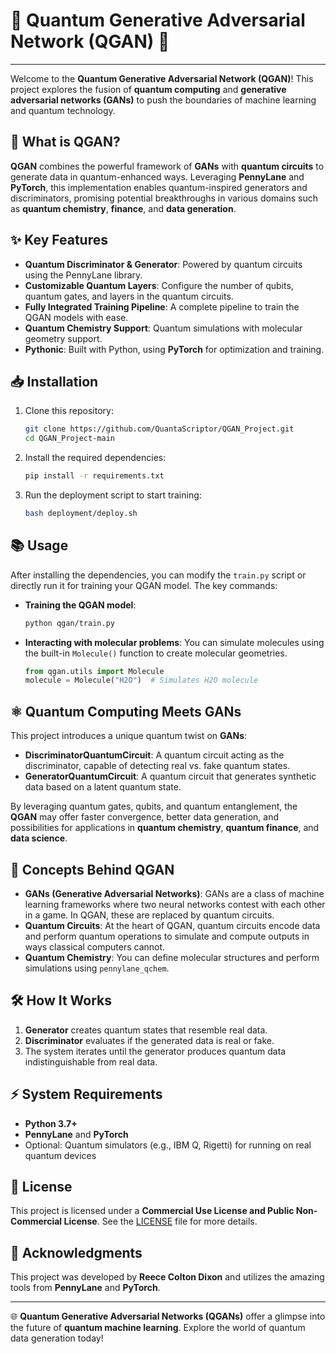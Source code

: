 
# 🌟 Quantum Generative Adversarial Network (QGAN) 🌟
---

Welcome to the **Quantum Generative Adversarial Network (QGAN)**! This project explores the fusion of **quantum computing** and **generative adversarial networks (GANs)** to push the boundaries of machine learning and quantum technology.

## 🚀 What is QGAN?

**QGAN** combines the powerful framework of **GANs** with **quantum circuits** to generate data in quantum-enhanced ways. Leveraging **PennyLane** and **PyTorch**, this implementation enables quantum-inspired generators and discriminators, promising potential breakthroughs in various domains such as **quantum chemistry**, **finance**, and **data generation**.

## ✨ Key Features

- **Quantum Discriminator & Generator**: Powered by quantum circuits using the PennyLane library.
- **Customizable Quantum Layers**: Configure the number of qubits, quantum gates, and layers in the quantum circuits.
- **Fully Integrated Training Pipeline**: A complete pipeline to train the QGAN models with ease.
- **Quantum Chemistry Support**: Quantum simulations with molecular geometry support.
- **Pythonic**: Built with Python, using **PyTorch** for optimization and training.

## 📥 Installation

1. Clone this repository:
    ```bash
    git clone https://github.com/QuantaScriptor/QGAN_Project.git
    cd QGAN_Project-main
    ```

2. Install the required dependencies:
    ```bash
    pip install -r requirements.txt
    ```

3. Run the deployment script to start training:
    ```bash
    bash deployment/deploy.sh
    ```

## 📚 Usage

After installing the dependencies, you can modify the `train.py` script or directly run it for training your QGAN model. The key commands:

- **Training the QGAN model**:
    ```bash
    python qgan/train.py
    ```
- **Interacting with molecular problems**: You can simulate molecules using the built-in `Molecule()` function to create molecular geometries.
    ```python
    from qgan.utils import Molecule
    molecule = Molecule("H2O")  # Simulates H2O molecule
    ```

## ⚛️ Quantum Computing Meets GANs

This project introduces a unique quantum twist on **GANs**:
- **DiscriminatorQuantumCircuit**: A quantum circuit acting as the discriminator, capable of detecting real vs. fake quantum states.
- **GeneratorQuantumCircuit**: A quantum circuit that generates synthetic data based on a latent quantum state.

By leveraging quantum gates, qubits, and quantum entanglement, the **QGAN** may offer faster convergence, better data generation, and possibilities for applications in **quantum chemistry**, **quantum finance**, and **data science**.

## 🧠 Concepts Behind QGAN

- **GANs (Generative Adversarial Networks)**: GANs are a class of machine learning frameworks where two neural networks contest with each other in a game. In QGAN, these are replaced by quantum circuits.
- **Quantum Circuits**: At the heart of QGAN, quantum circuits encode data and perform quantum operations to simulate and compute outputs in ways classical computers cannot.
- **Quantum Chemistry**: You can define molecular structures and perform simulations using `pennylane_qchem`.

## 🛠️ How It Works

1. **Generator** creates quantum states that resemble real data.
2. **Discriminator** evaluates if the generated data is real or fake.
3. The system iterates until the generator produces quantum data indistinguishable from real data.

## ⚡ System Requirements

- **Python 3.7+**
- **PennyLane** and **PyTorch**
- Optional: Quantum simulators (e.g., IBM Q, Rigetti) for running on real quantum devices

## 📜 License

This project is licensed under a **Commercial Use License and Public Non-Commercial License**. See the [LICENSE](./LICENSE) file for more details.

## 🙌 Acknowledgments

This project was developed by **Reece Colton Dixon** and utilizes the amazing tools from **PennyLane** and **PyTorch**.

---

🌐 **Quantum Generative Adversarial Networks (QGANs)** offer a glimpse into the future of **quantum machine learning**. Explore the world of quantum data generation today!
